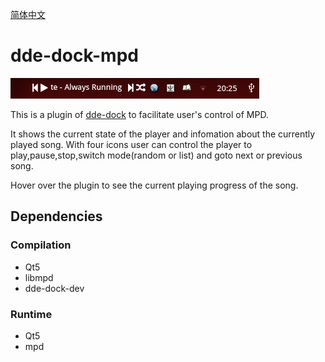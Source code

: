 [简体中文](https://github.com/linusboyle/dde-dock-mpd/blob/master/README_zh_CN.md)

# dde-dock-mpd

![screenshot](https://raw.githubusercontent.com/linusboyle/dde-dock-mpd/master/img/showcase.png)

This is a plugin of [dde-dock](https://github.com/linuxdeepin/dde-dock) to facilitate user's control of MPD.

It shows the current state of the player and infomation about the currently played song. With four icons user can control the player to play,pause,stop,switch mode(random or list) and goto next or previous song.

Hover over the plugin to see the current playing progress of the song.

## Dependencies

### Compilation 
- Qt5
- libmpd
- dde-dock-dev

### Runtime
- Qt5
- mpd
